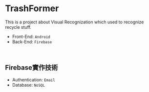 # TrashFormer
This is a project about Visual Recognization which used to recognize recycle stuff.
<br>
- Front-End: `Android`
- Back-End: `Firebase`
<br>

## Firebase實作技術
- Authentication: `Email`
- Database: `NoSQL`